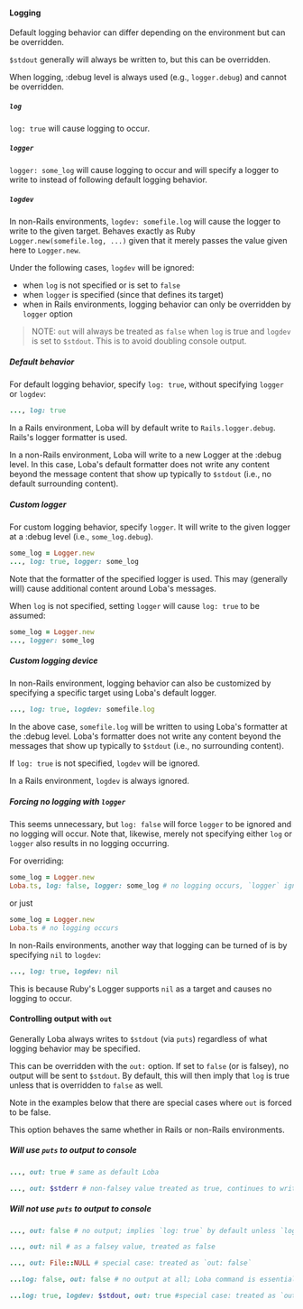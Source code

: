 #### Logging

Default logging behavior can differ depending on the environment but can be overridden.

`$stdout` generally will always be written to, but this can be overridden.

When logging, :debug level is always used (e.g., `logger.debug`) and cannot be overridden.

##### `log`

`log: true` will cause logging to occur.

##### `logger`

`logger: some_log` will cause logging to occur and will specify a logger to write to instead of following default logging behavior.

##### `logdev`

In non-Rails environments, `logdev: somefile.log` will cause the logger to write to the given target. Behaves exactly as Ruby `Logger.new(somefile.log, ...)` given that it merely passes the value given here to `Logger.new`.

Under the following cases, `logdev` will be ignored:
* when `log` is not specified or is set to `false`
* when `logger` is specified (since that defines its target)
* when in Rails environments, logging behavior can only be overridden by `logger` option

> NOTE: `out` will always be treated as `false` when `log` is true and `logdev` is set to `$stdout`. This is to avoid doubling console output.

##### Default behavior

For default logging behavior, specify `log: true`, without specifying `logger` or `logdev`:

```ruby
..., log: true
```

In a Rails environment, Loba will by default write to `Rails.logger.debug`. Rails's logger formatter is used.

In a non-Rails environment, Loba will write to a new Logger at the :debug level. In this case, Loba's default formatter does not write any content beyond the message content that show up typically to `$stdout` (i.e., no default surrounding content).

##### Custom logger

For custom logging behavior, specify `logger`. It will write to the given logger at a :debug level (i.e., `some_log.debug`).

```ruby
some_log = Logger.new
..., log: true, logger: some_log
```

Note that the formatter of the specified logger is used. This may (generally will) cause additional content around Loba's messages.

When `log` is not specified, setting `logger` will cause `log: true` to be assumed:

```ruby
some_log = Logger.new
..., logger: some_log
```

##### Custom logging device

In non-Rails environment, logging behavior can also be customized by specifying a specific target using Loba's default logger.

```ruby
..., log: true, logdev: somefile.log
```

In the above case, `somefile.log` will be written to using Loba's formatter at the :debug level. Loba's formatter does not write any content beyond the messages that show up typically to `$stdout` (i.e., no surrounding content).

If `log: true` is not specified, `logdev` will be ignored.

In a Rails environment, `logdev` is always ignored.

##### Forcing no logging with `logger`

This seems unnecessary, but `log: false` will force `logger` to be ignored and no logging will occur. Note that, likewise, merely not specifying either `log` or `logger` also results in no logging occurring.

For overriding:
```ruby
some_log = Logger.new
Loba.ts, log: false, logger: some_log # no logging occurs, `logger` ignored
```

or just
```ruby
some_log = Logger.new
Loba.ts # no logging occurs
```

In non-Rails environments, another way that logging can be turned of is by specifying `nil` to `logdev`:

```ruby
..., log: true, logdev: nil
```

This is because Ruby's Logger supports `nil` as a target and causes no logging to occur.

#### Controlling output with `out`

Generally Loba always writes to `$stdout` (via `puts`) regardless of what logging behavior may be specified.

This can be overridden with the `out:` option. If set to `false` (or is falsey), no output will be sent to `$stdout`. By default, this will then imply that `log` is true unless that is overridden to `false` as well.

Note in the examples below that there are special cases where `out` is forced to be false.

This option behaves the same whether in Rails or non-Rails environments.

##### Will use `puts` to output to console

```ruby
..., out: true # same as default Loba
```

```ruby
..., out: $stderr # non-falsey value treated as true, continues to write to $stdout (as with any other non-falsey value)
```
##### Will not use `puts` to output to console

```ruby
..., out: false # no output; implies `log: true` by default unless `log` specified (see below)
```

```ruby
..., out: nil # as a falsey value, treated as false
```

```ruby
..., out: File::NULL # special case: treated as `out: false`
```

```ruby
...log: false, out: false # no output at all; Loba command is essentially disabled
```

```ruby
...log: true, logdev: $stdout, out: true #special case: treated as `out: false`; see `logdev` below.
```
